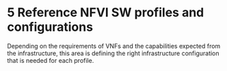 # 5	Reference NFVI SW profiles and configurations

Depending on the requirements of VNFs and the capabilities expected from the infrastructure, this area is defining the right infrastructure configuration that is needed for each profile.
